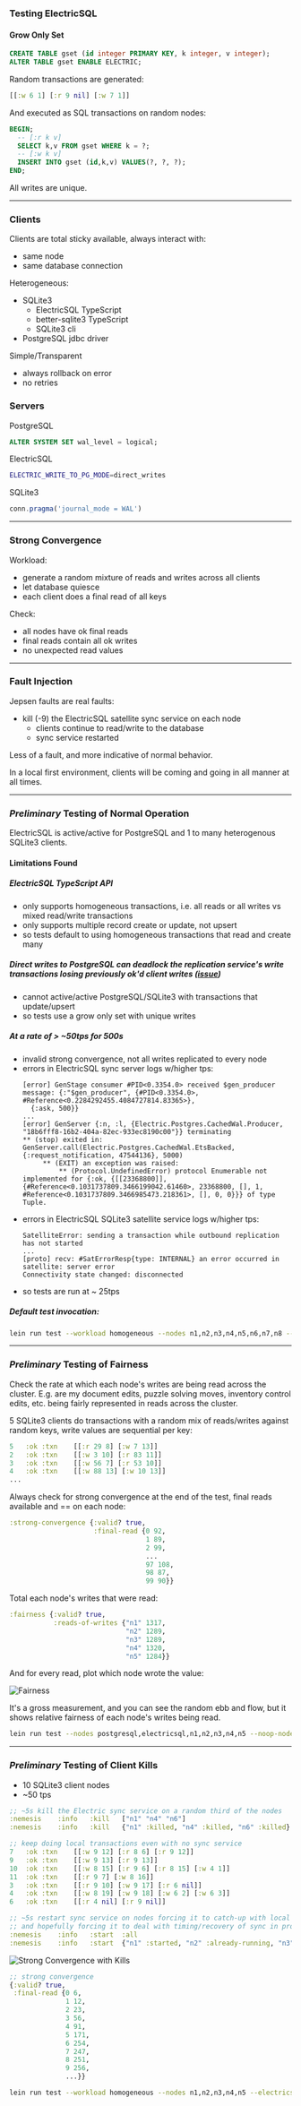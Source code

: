 ### Testing ElectricSQL

#### Grow Only Set

```sql
CREATE TABLE gset (id integer PRIMARY KEY, k integer, v integer);
ALTER TABLE gset ENABLE ELECTRIC;
```

Random transactions are generated:

```clj
[[:w 6 1] [:r 9 nil] [:w 7 1]]
```

And executed as SQL transactions on random nodes:

```sql
BEGIN;
  -- [:r k v]
  SELECT k,v FROM gset WHERE k = ?;
  -- [:w k v]
  INSERT INTO gset (id,k,v) VALUES(?, ?, ?);
END;
```

All writes are unique.

----

### Clients

Clients are total sticky available, always interact with:
  - same node
  - same database connection

Heterogeneous:
  - SQLite3
    - ElectricSQL TypeScript 
    - better-sqlite3 TypeScript
    - SQLite3 cli
  - PostgreSQL jdbc driver

Simple/Transparent
  - always rollback on error
  - no retries

### Servers

PostgreSQL
```sql
ALTER SYSTEM SET wal_level = logical;
```

ElectricSQL
```bash
ELECTRIC_WRITE_TO_PG_MODE=direct_writes
```

SQLite3
```ts
conn.pragma('journal_mode = WAL')
```

----

### Strong Convergence

Workload:
- generate a random mixture of reads and writes across all clients
- let database quiesce
- each client does a final read of all keys

Check:
  - all nodes have ok final reads
  - final reads contain all ok writes
  - no unexpected read values

----

### Fault Injection

Jepsen faults are real faults:

  - kill (-9) the ElectricSQL satellite sync service on each node
    - clients continue to read/write to the database
    - sync service restarted

Less of a fault, and more indicative of normal behavior.

In a local first environment, clients will be coming and going in all manner at all times.

----

### ***Preliminary*** Testing of Normal Operation

ElectricSQL is active/active for PostgreSQL and 1 to many heterogenous SQLite3 clients.

#### Limitations Found

##### ElectricSQL TypeScript API
  - only supports homogeneous transactions, i.e. all reads or all writes vs mixed read/write transactions
  - only supports multiple record create or update, not upsert
  - so tests default to using homogeneous transactions that read and create many 

##### Direct writes to PostgreSQL can deadlock the replication service's write transactions losing previously ok'd client writes ([issue](https://github.com/electric-sql/electric/issues/919))
  - cannot active/active PostgreSQL/SQLite3 with transactions that update/upsert
  - so tests use a grow only set with unique writes

##### At a rate of > ~50tps for 500s
  - invalid strong convergence, not all writes replicated to every node
  - errors in ElectricSQL sync server logs w/higher tps:
    ```log
    [error] GenStage consumer #PID<0.3354.0> received $gen_producer message: {:"$gen_producer", {#PID<0.3354.0>, #Reference<0.2284292455.4084727814.83365>},
      {:ask, 500}}
    ...
    [error] GenServer {:n, :l, {Electric.Postgres.CachedWal.Producer, "18b6fff8-16b2-404a-82ec-933ec8190c00"}} terminating
    ** (stop) exited in: GenServer.call(Electric.Postgres.CachedWal.EtsBacked, {:request_notification, 47544136}, 5000)
         ** (EXIT) an exception was raised:
             ** (Protocol.UndefinedError) protocol Enumerable not implemented for {:ok, {[[23368800]], {#Reference<0.1031737809.3466199042.61460>, 23368800, [], 1, #Reference<0.1031737809.3466985473.218361>, [], 0, 0}}} of type Tuple.
    ```
  - errors in ElectricSQL SQLite3 satellite service logs w/higher tps:
    ```log
    SatelliteError: sending a transaction while outbound replication has not started 
    ...
    [proto] recv: #SatErrorResp{type: INTERNAL} an error occurred in satellite: server error 
    Connectivity state changed: disconnected
    ```
  - so tests are run at ~ 25tps

##### Default test invocation:
```bash
lein run test --workload homogeneous --nodes n1,n2,n3,n4,n5,n6,n7,n8 --postgresql-nodes n1,n2 --electricsql-nodes n3,n4 --better-sqlite3-nodes n5,n6 --sqlite3-cli-nodes n7,n8 --rate 25 --time-limit 500
```

----

### ***Preliminary*** Testing of Fairness

Check the rate at which each node's writes are being read across the cluster.
E.g. are my document edits, puzzle solving moves, inventory control edits, etc. being fairly represented in reads across the cluster.

5 SQLite3 clients do transactions with a random mix of reads/writes against random keys, write values are sequential per key:
```clj
5	:ok	:txn	[[:r 29 8] [:w 7 13]]
2	:ok	:txn	[[:w 3 10] [:r 83 11]]
3	:ok	:txn	[[:w 56 7] [:r 53 10]]
4	:ok	:txn	[[:w 88 13] [:w 10 13]]
...
```

Always check for strong convergence at the end of the test, final reads available and == on each node:
```clj
:strong-convergence {:valid? true,
                     :final-read {0 92,
                                  1 89,
                                  2 99,
                                  ...
                                  97 108,
                                  98 87,
                                  99 90}}
```

Total each node's writes that were read:
```clj
:fairness {:valid? true,
           :reads-of-writes {"n1" 1317,
                             "n2" 1289,
                             "n3" 1289,
                             "n4" 1320,
                             "n5" 1284}}
```

And for every read, plot which node wrote the value:

![Fairness](fairness.png)

It's a gross measurement, and you can see the random ebb and flow, but it shows relative fairness of each node's writes being read.

```bash
lein run test --nodes postgresql,electricsql,n1,n2,n3,n4,n5 --noop-nodes postgresql,electricsql --workload lww-register-strong --time-limit 200 --key-dist uniform --key-count 100 --max-writes-per-key 1000 --min-txn-length 2 --max-txn-length 2 --rate 50
```

----

### ***Preliminary*** Testing of Client Kills

- 10 SQLite3 client nodes
- ~50 tps

```clj
;; ~5s kill the Electric sync service on a random third of the nodes
:nemesis	:info	:kill	["n1" "n4" "n6"]
:nemesis	:info	:kill	{"n1" :killed, "n4" :killed, "n6" :killed}

;; keep doing local transactions even with no sync service
7	:ok	:txn	[[:w 9 12] [:r 8 6] [:r 9 12]]
9	:ok	:txn	[[:w 9 13] [:r 9 13]]
10	:ok	:txn	[[:w 8 15] [:r 9 6] [:r 8 15] [:w 4 1]]
11	:ok	:txn	[[:r 9 7] [:w 8 16]]
3	:ok	:txn	[[:r 9 10] [:w 9 17] [:r 6 nil]]
4	:ok	:txn	[[:w 8 19] [:w 9 18] [:w 6 2] [:w 6 3]]
6	:ok	:txn	[[:r 4 nil] [:r 9 nil]]

;; ~5s restart sync service on nodes forcing it to catch-up with local and remote writes,
;; and hopefully forcing it to deal with timing/recovery of sync in progress kills 😈 
:nemesis	:info	:start	:all
:nemesis	:info	:start	{"n1" :started, "n2" :already-running, "n3" :already-running, "n4" :started, ...}
```

![Strong Convergence with Kills](strong-convergence-kill-latency.png)

```clj
;; strong convergence
{:valid? true,
 :final-read {0 6,
              1 12,
              2 23,
              3 56,
              4 91,
              5 171,
              6 254,
              7 247,
              8 251,
              9 256,
              ...}}
```

```bash
lein run test --workload homogeneous --nodes n1,n2,n3,n4,n5 --electricsql-nodes n1,n2,n3,n4,n5 --rate 25 --time-limit 100 --nemesis kill
```
